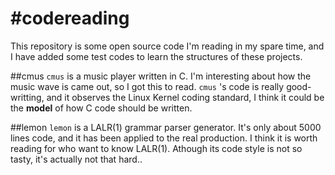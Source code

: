 #codereading
===========
This repository is some open source code I'm reading in my spare time, and I have added some test codes to learn the structures of these projects.

##cmus
`cmus` is a music player written in C. I'm interesting about how the music wave is came out, so I got this to read. 
`cmus` 's code is really good-writting, and it observes the Linux Kernel coding standard, 
    I think it could be the **model** of how C code should be written.

##lemon
`lemon` is a LALR(1) grammar parser generator. It's only about 5000 lines code, and it has been applied to the real production.
I think it is worth reading for who want to know LALR(1). Athough its code style is not so tasty, it's actually not that hard..
